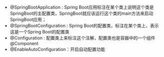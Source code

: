 - @SpringBootApplication : Spring Boot应用标注在某个类上说明这个类是SpringBoot的主配置类，SpringBoot就应该运行这个类的main方法来启动SpringBoot应用；  
- @SpringBootConfiguration : Spring Boot的配置类，标注在某个类上，表示这是一个Spring Boot的配置类
- @Configuration : 配置类上来标注这个注解，配置类也是容器中的一个组件@Component
- @EnableAutoConfiguration：开启自动配置功能